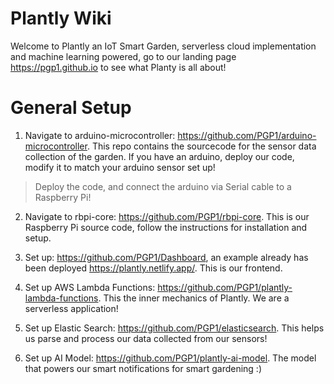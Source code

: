 # Plantly Wiki
Welcome to Plantly an IoT Smart Garden, serverless cloud implementation and machine learning powered, go to our landing page https://pgp1.github.io to see what Planty is all about!

# General Setup

1) Navigate to arduino-microcontroller: https://github.com/PGP1/arduino-microcontroller. This repo contains the sourcecode for the sensor data collection of the garden. If you have an arduino, deploy our code, modify it to match your arduino sensor set up! 

> Deploy the code, and connect the arduino via Serial cable to a Raspberry Pi!

2) Navigate to rbpi-core: https://github.com/PGP1/rbpi-core. This is our Raspberry Pi source code, follow the instructions for installation and setup. 

3) Set up: https://github.com/PGP1/Dashboard, an example already has been deployed https://plantly.netlify.app/. This is our frontend.

4) Set up AWS Lambda Functions: https://github.com/PGP1/plantly-lambda-functions. This the inner mechanics of Plantly. We are a serverless application!

5) Set up Elastic Search: https://github.com/PGP1/elasticsearch. This helps us parse and process our data collected from our sensors!

6) Set up AI Model: https://github.com/PGP1/plantly-ai-model. The model that powers our smart notifications for smart gardening :)

